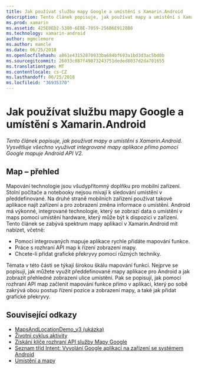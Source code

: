```yaml
---
title: Jak používat službu mapy Google a umístění s Xamarin.Android
description: Tento článek popisuje, jak používat mapy a umístění s Xamarin.Android. Vysvětluje všechno využívat integrované mapy aplikace přímo pomocí Google mapuje Android API V2.
ms.prod: xamarin
ms.assetid: 425E0ED2-5380-6EBE-7059-256B6E9128B8
ms.technology: xamarin-android
author: mgmclemore
ms.author: mamcle
ms.date: 06/25/2018
ms.openlocfilehash: a861e43152870933ba684bf693a1bd3d3ac5bd0b
ms.sourcegitcommit: 26033c087f49873243751deded8037d2da701655
ms.translationtype: MT
ms.contentlocale: cs-CZ
ms.lasthandoff: 06/25/2018
ms.locfileid: "36935370"
---
```

# <a name="how-to-use-google-maps-and-location-with-xamarinandroid"></a>Jak používat službu mapy Google a umístění s Xamarin.Android

_Tento článek popisuje, jak používat mapy a umístění s Xamarin.Android. Vysvětluje všechno využívat integrované mapy aplikace přímo pomocí Google mapuje Android API V2._

## <a name="maps-overview"></a>Map – přehled

Mapování technologie jsou všudypřítomný doplňku pro mobilní zařízení. Stolní počítače a notebooky nejsou mívají k sledování umístění v předdefinované. Na druhé straně mobilních zařízení používat takové aplikace najít zařízení a pro zobrazení změna informace o umístění. Android má výkonné, integrované technologie, který se zobrazí data o umístění v maps pomocí umístění hardware, který může být k dispozici v zařízení. Tento článek se zabývá spektrum mapy aplikací v Xamarin.Android mít nabízet, včetně: 

-  Pomocí integrovaných mapuje aplikace rychle přidáte mapování funkce.
-  Práce s rozhraní API map k řízení zobrazení mapy.
-  Chcete-li přidat grafické překryvy pomocí různých techniky.

Témata v této části se týkají širokou škálu mapování funkcí.
Nejprve se popisují, jak můžete využít předdefinované mapy aplikace pro Android a jak zobrazit přehledné zobrazení ulice umístění. Pak se popisují, jak pomocí rozhraní API map začlenit mapování funkce přímo v aplikaci, který po sobě zakrývá obou postup řízení pozice a zobrazení mapy, a také jak přidat grafické překryvy.


## <a name="related-links"></a>Související odkazy

- [MapsAndLocationDemo_v3 (ukázka)](https://developer.xamarin.com/samples/monodroid/MapsAndLocationDemo_v3/)
- [Životní cyklus aktivity](~/android/app-fundamentals/activity-lifecycle/index.md)
- [Získání klíče rozhraní API služby Mapy Google](~/android/platform/maps-and-location/maps/obtaining-a-google-maps-api-key.md)
- [Seznam tříd Intent: Vyvolání Google aplikací na zařízení se systémem Android](http://developer.android.com/guide/appendix/g-app-intents.html)
- [Umístění a mapy](http://developer.android.com/guide/topics/location/index.html)
